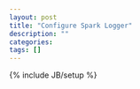```yaml
---
layout: post
title: "Configure Spark Logger"
description: ""
categories: 
tags: []
---
```

{% include JB/setup %}

